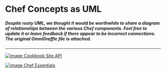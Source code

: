 Chef Concepts as UML
====================

  

##### Despite rusty UML, we thought it would be worthwhile to share a diagram of relationships between the various Chef components. Feel free to update it or leave feedback if there appear to be incorrect connections. The original OmniGraffle file is attached.

  

* * * * *

[![image](../attachments/16089244/20840505.png) Cookbook Site
API](Cookbook%20Site%20API.html "Cookbook Site API")

[![image](../attachments/16089244/20840504.png) Chef
Essentials](Chef%20Essentials.html "Chef Essentials")

  
  

  
